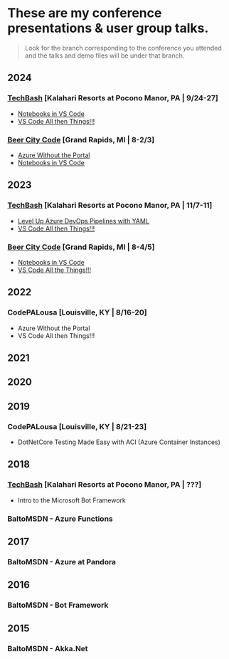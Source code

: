 # These are my conference presentations & user group talks.
> Look for the branch corresponding to the conference you attended and the talks and demo files will be under that branch.

## 2024
### [TechBash](https://techbash.com) [Kalahari Resorts at Pocono Manor, PA | 9/24-27]
- [Notebooks in VS Code](https://github.com/mburleigh/talks/tree/2024/techbash/Notebooks%20in%20VS%20Code)
- [VS Code All then Things!!!](https://github.com/mburleigh/talks/tree/2024/techbash/VS%20Code%20All%20the%20Things)
### [Beer City Code](https://www.beercitycode.com) [Grand Rapids, MI | 8-2/3]
- [Azure Without the Portal](https://github.com/mburleigh/talks/tree/2024/beer-city-code/Azure%20Without%20the%20Portal)
- [Notebooks in VS Code](https://github.com/mburleigh/talks/tree/2024/beer-city-code/Notebooks%20in%20VS%20Code)

## 2023
### [TechBash](https://techbash.com) [Kalahari Resorts at Pocono Manor, PA | 11/7-11]
- [Level Up Azure DevOps Pipelines with YAML](https://github.com/mburleigh/talks/tree/2023/techbash/Level%20Up%20Azure%20DevOps%20Pipelines%20with%20YAML)
- [VS Code All then Things!!!](https://github.com/mburleigh/talks/tree/2023/techbash/VS%20Code%20All%20the%20Things)
### [Beer City Code](https://www.beercitycode.com) [Grand Rapids, MI | 8-4/5]
- [Notebooks in VS Code](https://github.com/mburleigh/talks/tree/2023/beer-city-code/Notebooks%20in%20VS%20Code)
- [VS Code All the Things!!!](https://github.com/mburleigh/talks/tree/2023/beer-city-code/VS%20Code%20All%20the%20Things)

## 2022
### CodePALousa [Louisville, KY | 8/16-20]
- Azure Without the Portal
- VS Code All then Things!!!

## 2021

## 2020

## 2019
### CodePALousa [Louisville, KY | 8/21-23]
- DotNetCore Testing Made Easy with ACI (Azure Container Instances)

## 2018
### [TechBash](https://techbash.com) [Kalahari Resorts at Pocono Manor, PA | ???]
- Intro to the Microsoft Bot Framework
### BaltoMSDN - Azure Functions

## 2017
### BaltoMSDN - Azure at Pandora

## 2016
### BaltoMSDN - Bot Framework

## 2015
### BaltoMSDN - Akka.Net